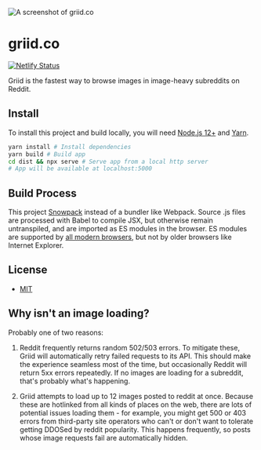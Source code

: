![A screenshot of griid.co](https://i.imgur.com/I0Df5hf.png)

# griid.co

[![Netlify Status](https://api.netlify.com/api/v1/badges/fe6936ec-824d-48b2-865d-83b0d0f7da73/deploy-status)](https://app.netlify.com/sites/griid/deploys)

Griid is the fastest way to browse images in image-heavy subreddits on Reddit.

## Install

To install this project and build locally, you will need [Node.js 12+](https://nodejs.org/en/) and [Yarn](https://classic.yarnpkg.com/en/).

```sh
yarn install # Install dependencies
yarn build # Build app
cd dist && npx serve # Serve app from a local http server
# App will be available at localhost:5000
```

## Build Process

This project [Snowpack](https://www.snowpack.dev/) instead of a bundler like Webpack. Source .js files are processed with Babel to compile JSX, but otherwise remain untranspiled, and are imported as ES modules in the browser. ES modules are supported by [all modern browsers](https://caniuse.com/#feat=es6-module), but not by older browsers like Internet Explorer.

## License
- [MIT](https://github.com/mpopv/griid.co/blob/master/LICENSE)

## Why isn't an image loading?

Probably one of two reasons:

1. Reddit frequently returns random 502/503 errors. To mitigate these, Griid will automatically retry failed requests to its API. This should make the experience seamless most of the time, but occasionally Reddit will return 5xx errors repeatedly. If no images are loading for a subreddit, that's probably what's happening.

2. Griid attempts to load up to 12 images posted to reddit at once. Because these are hotlinked from all kinds of places on the web, there are lots of potential issues loading them - for example, you might get 500 or 403 errors from third-party site operators who can't or don't want to tolerate getting DDOSed by reddit popularity. This happens frequently, so posts whose image requests fail are automatically hidden.